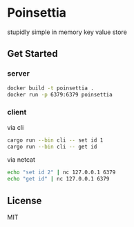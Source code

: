# Poinsettia

stupidly simple in memory key value store

## Get Started

### server

```sh
docker build -t poinsettia .
docker run -p 6379:6379 poinsettia
```

### client

via cli

```sh
cargo run --bin cli -- set id 1
cargo run --bin cli -- get id
```
via netcat

```sh
echo "set id 2" | nc 127.0.0.1 6379
echo "get id" | nc 127.0.0.1 6379
```

## License
MIT
